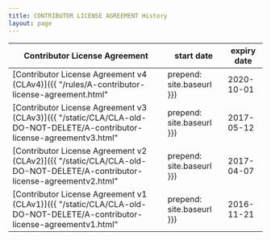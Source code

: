 ```yaml
---
title: CONTRIBUTOR LICENSE AGREEMENT History
layout: page
---
```


Contributor License Agreement | start date | expiry date
---|---|---
[Contributor License Agreement v4 (CLAv4)]({{ "/rules/A-contributor-license-agreement.html" | prepend: site.baseurl }}) | 2020-10-01 | current
[Contributor License Agreement v3 (CLAv3)]({{ "/static/CLA/CLA-old-DO-NOT-DELETE/A-contributor-license-agreementv3.html" | prepend: site.baseurl }}) | 2017-05-12 | 2020-10-01
[Contributor License Agreement v2 (CLAv2)]({{ "/static/CLA/CLA-old-DO-NOT-DELETE/A-contributor-license-agreementv2.html" | prepend: site.baseurl }}) | 2017-04-07 | 2017-05-11
[Contributor License Agreement v1 (CLAv1)]({{ "/static/CLA/CLA-old-DO-NOT-DELETE/A-contributor-license-agreementv1.html" | prepend: site.baseurl }}) | 2016-11-21 | 2017-04-06
